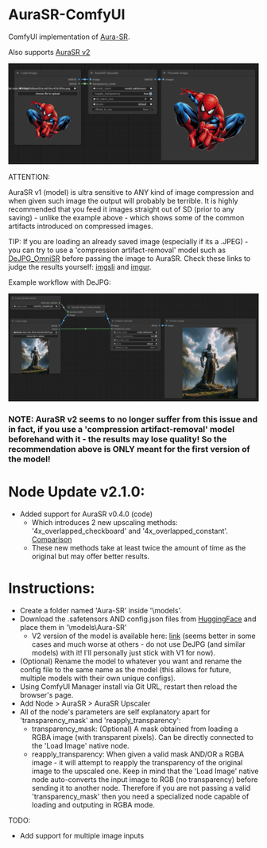 # AuraSR-ComfyUI
ComfyUI implementation of [Aura-SR](https://github.com/fal-ai/aura-sr).

Also supports [AuraSR v2](https://huggingface.co/fal/AuraSR-v2)

![Interface](nodes_preview/pv1.png)


ATTENTION:

AuraSR v1 (model) is ultra sensitive to ANY kind of image compression and when given such image the output will probably be terrible. It is highly recommended that you feed it images straight out of SD (prior to any saving) - unlike the example above - which shows some of the common artifacts introduced on compressed images.

TIP: If you are loading an already saved image (especially if its a .JPEG) - you can try to use a 'compression artifact-removal' model such as [DeJPG_OmniSR](https://openmodeldb.info/models/1x-DeJPG-OmniSR) before passing the image to AuraSR. Check these links to judge the results yourself: [imgsli](https://imgsli.com/Mjc1NzYw/0/2) and [imgur](https://imgur.com/a/pwFwnwF).

Example workflow with DeJPG:

![Interface](nodes_preview/pv2.png)

### NOTE: AuraSR v2 seems to no longer suffer from this issue and in fact, if you use a 'compression artifact-removal' model beforehand with it - the results may lose quality! So the recommendation above is ONLY meant for the first version of the model!

# Node Update v2.1.0:
- Added support for AuraSR v0.4.0 (code)
	- Which introduces 2 new upscaling methods: '4x_overlapped_checkboard' and '4x_overlapped_constant'. [Comparison](https://imgsli.com/MjgxMzgx)
	- These new methods take at least twice the amount of time as the original but may offer better results.

# Instructions:
- Create a folder named 'Aura-SR' inside '\models'.
- Download the .safetensors AND config.json files from [HuggingFace](https://huggingface.co/fal/AuraSR/tree/main) and place them in '\models\Aura-SR'
	- V2 version of the model is available here: [link](https://huggingface.co/fal/AuraSR-v2/tree/main) (seems better in some cases and much worse at others - do not use DeJPG (and similar models) with it! I'll personally just stick with V1 for now).
- (Optional) Rename the model to whatever you want and rename the config file to the same name as the model (this allows for future, multiple models with their own unique configs).
- Using ComfyUI Manager install via Git URL, restart then reload the browser's page.
- Add Node > AuraSR > AuraSR Upscaler
- All of the node's parameters are self explanatory apart for 'transparency_mask' and 'reapply_transparency':
  - transparency_mask: (Optional) A mask obtained from loading a RGBA image (with transparent pixels). Can be directly connected to the 'Load Image' native node.
  - reapply_transparency: When given a valid mask AND/OR a RGBA image - it will attempt to reapply the transparency of the original image to the upscaled one. Keep in mind that the 'Load Image' native node auto-converts the input image to RGB (no transparency) before sending it to another node. Therefore if you are not passing a valid 'transparency_mask' then you need a specialized node capable of loading and outputing in RGBA mode.




TODO:
- Add support for multiple image inputs

